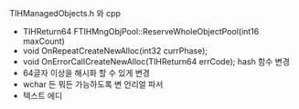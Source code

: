 TIHManagedObjects.h 와 cpp
+ TIHReturn64 FTIHMngObjPool::ReserveWholeObjectPool(int16 maxCount)
+ void OnRepeatCreateNewAlloc(int32 currPhase);
+ void OnErrorCallCreateNewAlloc(TIHReturn64 errCode);
hash 함수 변경
+ 64글자 이상을 해시화 할 수 있게 변경
+ wchar 든 뭐든 가능하도록 변
언리얼 파서
+ 텍스트 에디